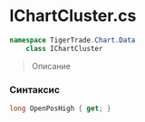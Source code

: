 
# IChartCluster.cs
```csharp
namespace TigerTrade.Chart.Data  
    class IChartCluster
```

> Описание

### Синтаксис
```csharp
long OpenPosHigh { get; }
```
